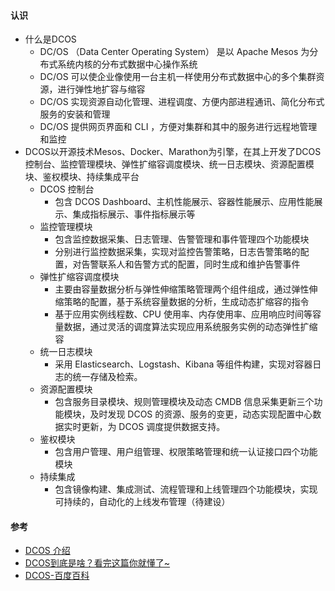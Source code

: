 #### 认识
* 什么是DCOS
  * DC/OS （Data Center Operating System） 是以 Apache Mesos 为分布式系统内核的分布式数据中心操作系统
  * DC/OS 可以使企业像使用一台主机一样使用分布式数据中心的多个集群资源，进行弹性地扩容与缩容
  * DC/OS 实现资源自动化管理、进程调度、方便内部进程通讯、简化分布式服务的安装和管理
  * DC/OS 提供网页界面和 CLI ，方便对集群和其中的服务进行远程地管理和监控
* DCOS以开源技术Mesos、Docker、Marathon为引擎，在其上开发了DCOS控制台、监控管理模块、弹性扩缩容调度模块、统一日志模块、资源配置模块、鉴权模块、持续集成平台
  * DCOS 控制台
    * 包含 DCOS Dashboard、主机性能展示、容器性能展示、应用性能展示、集成指标展示、事件指标展示等
  * 监控管理模块
    * 包含监控数据采集、日志管理、告警管理和事件管理四个功能模块
    * 分别进行监控数据采集，实现对监控告警策略，日志告警策略的配置，对告警联系人和告警方式的配置，同时生成和维护告警事件
  * 弹性扩缩容调度模块
    * 主要由容量数据分析与弹性伸缩策略管理两个组件组成，通过弹性伸缩策略的配置，基于系统容量数据的分析，生成动态扩缩容的指令
    * 基于应用实例线程数、CPU 使用率、内存使用率、应用响应时间等容量数据，通过灵活的调度算法实现应用系统服务实例的动态弹性扩缩容
  * 统一日志模块
    * 采用 Elasticsearch、Logstash、Kibana 等组件构建，实现对容器日志的统一存储及检索。
  * 资源配置模块
    * 包含服务目录模块、规则管理模块及动态 CMDB 信息采集更新三个功能模块，及时发现 DCOS 的资源、服务的变更，动态实现配置中心数据实时更新，为 DCOS 调度提供数据支持。
  * 鉴权模块
    * 包含用户管理、用户组管理、权限策略管理和统一认证接口四个功能模块
  * 持续集成
    * 包含镜像构建、集成测试、流程管理和上线管理四个功能模块，实现可持续的，自动化的上线发布管理（待建设）


#### 参考
 * [DCOS 介绍](https://blog.csdn.net/qianggezhishen/article/details/51745702#dcos-%E4%BB%8B%E7%BB%8D)
 * [DCOS到底是啥？看完这篇你就懂了~](http://cloud.idcquan.com/yjs/85128.shtml)
 * [DCOS-百度百科](https://baike.baidu.com/item/DCOS/19831056?fr=aladdin)
 